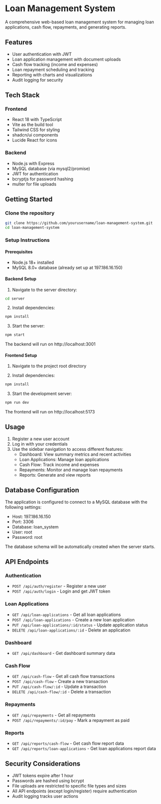 # Loan Management System

A comprehensive web-based loan management system for managing loan applications, cash flow, repayments, and generating reports.

## Features

- User authentication with JWT
- Loan application management with document uploads
- Cash flow tracking (income and expenses)
- Loan repayment scheduling and tracking
- Reporting with charts and visualizations
- Audit logging for security

## Tech Stack

### Frontend
- React 18 with TypeScript
- Vite as the build tool
- Tailwind CSS for styling
- shadcn/ui components
- Lucide React for icons

### Backend
- Node.js with Express
- MySQL database (via mysql2/promise)
- JWT for authentication
- bcryptjs for password hashing
- multer for file uploads

## Getting Started

### Clone the repository

```bash
git clone https://github.com/yourusername/loan-management-system.git
cd loan-management-system
```

### Setup Instructions

#### Prerequisites
- Node.js 18+ installed
- MySQL 8.0+ database (already set up at 197.186.16.150)

#### Backend Setup
1. Navigate to the server directory:
```bash
cd server
```

2. Install dependencies:
```bash
npm install
```

3. Start the server:
```bash
npm start
```

The backend will run on http://localhost:3001

#### Frontend Setup
1. Navigate to the project root directory

2. Install dependencies:
```bash
npm install
```

3. Start the development server:
```bash
npm run dev
```

The frontend will run on http://localhost:5173

## Usage

1. Register a new user account
2. Log in with your credentials
3. Use the sidebar navigation to access different features:
   - Dashboard: View summary metrics and recent activities
   - Loan Applications: Manage loan applications
   - Cash Flow: Track income and expenses
   - Repayments: Monitor and manage loan repayments
   - Reports: Generate and view reports

## Database Configuration

The application is configured to connect to a MySQL database with the following settings:
- Host: 197.186.16.150
- Port: 3306
- Database: loan_system
- User: root
- Password: root

The database schema will be automatically created when the server starts.

## API Endpoints

### Authentication
- `POST /api/auth/register` - Register a new user
- `POST /api/auth/login` - Login and get JWT token

### Loan Applications
- `GET /api/loan-applications` - Get all loan applications
- `POST /api/loan-applications` - Create a new loan application
- `PUT /api/loan-applications/:id/status` - Update application status
- `DELETE /api/loan-applications/:id` - Delete an application

### Dashboard
- `GET /api/dashboard` - Get dashboard summary data

### Cash Flow
- `GET /api/cash-flow` - Get all cash flow transactions
- `POST /api/cash-flow` - Create a new transaction
- `PUT /api/cash-flow/:id` - Update a transaction
- `DELETE /api/cash-flow/:id` - Delete a transaction

### Repayments
- `GET /api/repayments` - Get all repayments
- `POST /api/repayments/:id/pay` - Mark a repayment as paid

### Reports
- `GET /api/reports/cash-flow` - Get cash flow report data
- `GET /api/reports/loan-applications` - Get loan applications report data

## Security Considerations

- JWT tokens expire after 1 hour
- Passwords are hashed using bcrypt
- File uploads are restricted to specific file types and sizes
- All API endpoints (except login/register) require authentication
- Audit logging tracks user actions